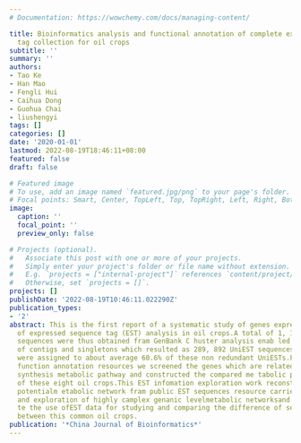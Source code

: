 ```yaml
---
# Documentation: https://wowchemy.com/docs/managing-content/

title: Bioinformatics analysis and functional annotation of complete expressed sequence
  tag collection for oil crops
subtitle: ''
summary: ''
authors:
- Tao Ke
- Han Mao
- Fengli Hui
- Caihua Dong
- Guohua Chai
- liushengyi
tags: []
categories: []
date: '2020-01-01'
lastmod: 2022-08-19T18:46:11+08:00
featured: false
draft: false

# Featured image
# To use, add an image named `featured.jpg/png` to your page's folder.
# Focal points: Smart, Center, TopLeft, Top, TopRight, Left, Right, BottomLeft, Bottom, BottomRight.
image:
  caption: ''
  focal_point: ''
  preview_only: false

# Projects (optional).
#   Associate this post with one or more of your projects.
#   Simply enter your project's folder or file name without extension.
#   E.g. `projects = ["internal-project"]` references `content/project/deep-learning/index.md`.
#   Otherwise, set `projects = []`.
projects: []
publishDate: '2022-08-19T10:46:11.022290Z'
publication_types:
- '2'
abstract: This is the first report of a systematic study of genes expressed by means
  of expressed sequence tag (EST) analysis in oil crops.A total of 1, 185, 911 EST
  sequences were thus obtained fram GenBank C huster analysis enab led the iden tification
  of contigs and singletons which resulted as 289, 892 UniEST sequences Putative functions
  were assigned to about average 60.6% of these non redundant UniESTs.From th is gene
  function annotation resources we screened the genes which are related to the oil
  synthesis metabolic pathway and constructed the compared me tabolic pathway network
  of these eight oil crops.This EST infomation exploration work reconstructed the
  potentialm etabolic network fram public EST sequences resource carried out visualization
  and exploration of highly camplex genanic levelmetabolic networksand can acce lera
  te the use ofEST data for studying and comparing the difference of seed oil content
  between this common oil crops.
publication: '*China Journal of Bioinformatics*'
---
```

